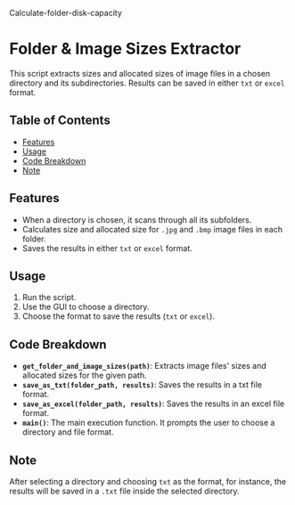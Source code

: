 Calculate-folder-disk-capacity

# Folder & Image Sizes Extractor

This script extracts sizes and allocated sizes of image files in a chosen directory and its subdirectories. Results can be saved in either `txt` or `excel` format.

## Table of Contents

- [Features](#features)
- [Usage](#usage)
- [Code Breakdown](#code-breakdown)
- [Note](#note)

## Features

* When a directory is chosen, it scans through all its subfolders.
* Calculates size and allocated size for `.jpg` and `.bmp` image files in each folder.
* Saves the results in either `txt` or `excel` format.

## Usage

1. Run the script.
2. Use the GUI to choose a directory.
3. Choose the format to save the results (`txt` or `excel`).

## Code Breakdown

* **`get_folder_and_image_sizes(path)`**: Extracts image files' sizes and allocated sizes for the given path.
* **`save_as_txt(folder_path, results)`**: Saves the results in a txt file format.
* **`save_as_excel(folder_path, results)`**: Saves the results in an excel file format.
* **`main()`**: The main execution function. It prompts the user to choose a directory and file format.

## Note

After selecting a directory and choosing `txt` as the format, for instance, the results will be saved in a `.txt` file inside the selected directory.
